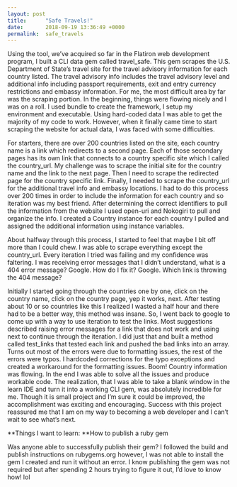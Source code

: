 ```yaml
---
layout: post
title:      "Safe Travels!"
date:       2018-09-19 13:36:49 +0000
permalink:  safe_travels
---
```



Using the tool, we’ve acquired so far in the Flatiron web development program, I built a CLI data gem called travel_safe. This gem scrapes the U.S. Department of State’s travel site for the travel advisory information for each country listed. The travel advisory info includes the travel advisory level and additional info including passport requirements, exit and entry currency restrictions and embassy information. For me, the most difficult area by far was the scraping portion. In the beginning, things were flowing nicely and I was on a roll. I used bundle to create the framework, I setup my environment and executable. Using hard-coded data I was able to get the majority of my code to work. However, when it finally came time to start scraping the website for actual data, I was faced with some difficulties.

For starters, there are over 200 countries listed on the site, each country name is a link which redirects to a second page. Each of those secondary pages has its own link that connects to a country specific site which I called the country_url. My challenge was to scrape the initial site for the country name and the link to the next page. Then I need to scrape the redirected page for the country specific link. Finally, I needed to scrape the country_url for the additional travel info and embassy locations. I had to do this process over 200 times in order to include the information for each country and so iteration was my best friend. After determining the correct identifiers to pull the information from the website I used open-uri and Nokogiri to pull and organize the info. I created a Country instance for each country I pulled and assigned the additional information using instance variables. 

About halfway through this process, I started to feel that maybe I bit off more than I could chew. I was able to scrape everything except the country_url. Every iteration I tried was failing and my confidence was faltering. I was receiving error messages that I didn’t understand, what is a 404 error message? Google. How do I fix it? Google. Which link is throwing the 404 message? 

Initially I started going through the countries one by one, click on the country name, click on the country page, yep it works, next. After testing about 10 or so countries like this I realized I wasted a half hour and there had to be a better way, this method was insane. So, I went back to google to come up with a way to use iteration to test the links. Most suggestions described raising error messages for a link that does not work and using next to continue through the iteration. I did just that and built a method called test_links that tested each link and pushed the bad links into an array.  Turns out most of the errors were due to formatting issues, the rest of the errors were typos. I hardcoded corrections for the typo exceptions and created a workaround for the formatting issues. Boom! Country information was flowing. 
In the end I was able to solve all the issues and produce workable code. The realization, that I was able to take a blank window in the learn IDE and turn it into a working CLI gem, was absolutely incredible for me. Though it is small project and I’m sure it could be improved, the accomplishment was exciting and encouraging. Success with this project reassured me that I am on my way to becoming a web developer and I can’t wait to see what’s next. 

**Things I want to learn: **How to publish a ruby gem

Was anyone able to successfully publish their gem? I followed the build and publish instructions on rubygems.org however, I was not able to install the gem I created and run it without an error. I know publishing the gem was not required but after spending 2 hours trying to figure it out, I’d love to know how! lol

